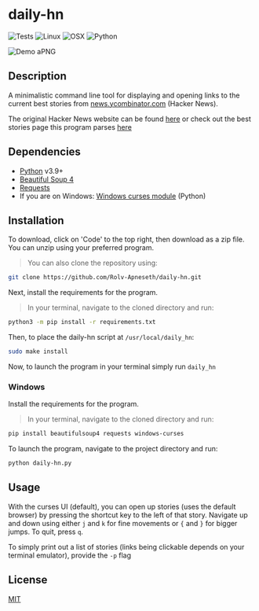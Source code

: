 # daily-hn

![Tests](https://github.com/Rolv-Apneseth/daily-hn/actions/workflows/tests.yml/badge.svg)
![Linux](https://img.shields.io/badge/-Linux-grey?logo=linux)
![OSX](https://img.shields.io/badge/-OSX-black?logo=apple)
![Python](https://img.shields.io/badge/Python-v3.7%5E-green?logo=python)

![Demo aPNG](https://github.com/Rolv-Apneseth/Rolv-Apneseth.github.io/blob/4f0024e25168a57757d4631a6346275cb3f9cee7/assets/images/animated_images/daily-hn.png)

## Description

A minimalistic command line tool for displaying and opening links to the current best stories from [news.ycombinator.com](news.ycombinator.com) (Hacker News).

The original Hacker News website can be found [here](https://news.ycombinator.com/) or check out the best stories page this program parses [here](https://news.ycombinator.com/best)

## Dependencies

- [Python](https://www.python.org/downloads/) v3.9+
- [Beautiful Soup 4](https://pypi.org/project/beautifulsoup4/)
- [Requests](https://pypi.org/project/requests/)
- If you are on Windows: [Windows curses module](https://pypi.org/project/windows-curses/) (Python)

## Installation

To download, click on 'Code' to the top right, then download as a zip file. You can unzip using your preferred program.

> You can also clone the repository using:

```bash
git clone https://github.com/Rolv-Apneseth/daily-hn.git
```

Next, install the requirements for the program.

> In your terminal, navigate to the cloned directory and run:

```bash
python3 -m pip install -r requirements.txt
```

Then, to place the daily-hn script at `/usr/local/daily_hn`:

```bash
sudo make install
```

Now, to launch the program in your terminal simply run `daily_hn`

### Windows

Install the requirements for the program.

> In your terminal, navigate to the cloned directory and run:

```bash
pip install beautifulsoup4 requests windows-curses
```

To launch the program, navigate to the project directory and run:

```bash
python daily-hn.py
```

## Usage

With the curses UI (default), you can open up stories (uses the default browser) by pressing the shortcut key to the left of that story. Navigate up and down using either `j` and `k` for fine movements or `{` and `}` for bigger jumps. To quit, press `q`.

To simply print out a list of stories (links being clickable depends on your terminal emulator), provide the `-p` flag

## License

[MIT](https://github.com/Rolv-Apneseth/daily-hn/blob/2d40839e6e625c55075430bde5fef337a08e89ba/LICENSE)
